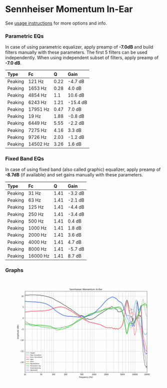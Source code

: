 # Sennheiser Momentum In-Ear
See [usage instructions](https://github.com/jaakkopasanen/AutoEq#usage) for more options and info.

### Parametric EQs
In case of using parametric equalizer, apply preamp of **-7.0dB** and build filters manually
with these parameters. The first 5 filters can be used independently.
When using independent subset of filters, apply preamp of **-7.0 dB**.

| Type    | Fc       |    Q | Gain     |
|:--------|:---------|:-----|:---------|
| Peaking | 121 Hz   | 0.22 | -4.7 dB  |
| Peaking | 1653 Hz  | 0.28 | 4.0 dB   |
| Peaking | 4854 Hz  | 1.1  | 10.6 dB  |
| Peaking | 6243 Hz  | 1.21 | -15.4 dB |
| Peaking | 17951 Hz | 0.47 | 7.0 dB   |
| Peaking | 19 Hz    | 1.88 | -0.8 dB  |
| Peaking | 6449 Hz  | 5.55 | -2.2 dB  |
| Peaking | 7275 Hz  | 4.16 | 3.3 dB   |
| Peaking | 9726 Hz  | 2.03 | -1.2 dB  |
| Peaking | 14502 Hz | 3.26 | 1.6 dB   |

### Fixed Band EQs
In case of using fixed band (also called graphic) equalizer, apply preamp of **-8.7dB**
(if available) and set gains manually with these parameters.

| Type    | Fc       |    Q | Gain    |
|:--------|:---------|:-----|:--------|
| Peaking | 31 Hz    | 1.41 | -3.2 dB |
| Peaking | 63 Hz    | 1.41 | -2.1 dB |
| Peaking | 125 Hz   | 1.41 | -4.4 dB |
| Peaking | 250 Hz   | 1.41 | -3.4 dB |
| Peaking | 500 Hz   | 1.41 | 0.4 dB  |
| Peaking | 1000 Hz  | 1.41 | 1.8 dB  |
| Peaking | 2000 Hz  | 1.41 | 3.6 dB  |
| Peaking | 4000 Hz  | 1.41 | 4.7 dB  |
| Peaking | 8000 Hz  | 1.41 | -5.7 dB |
| Peaking | 16000 Hz | 1.41 | 8.7 dB  |

### Graphs
![](./Sennheiser%20Momentum%20In-Ear.png)